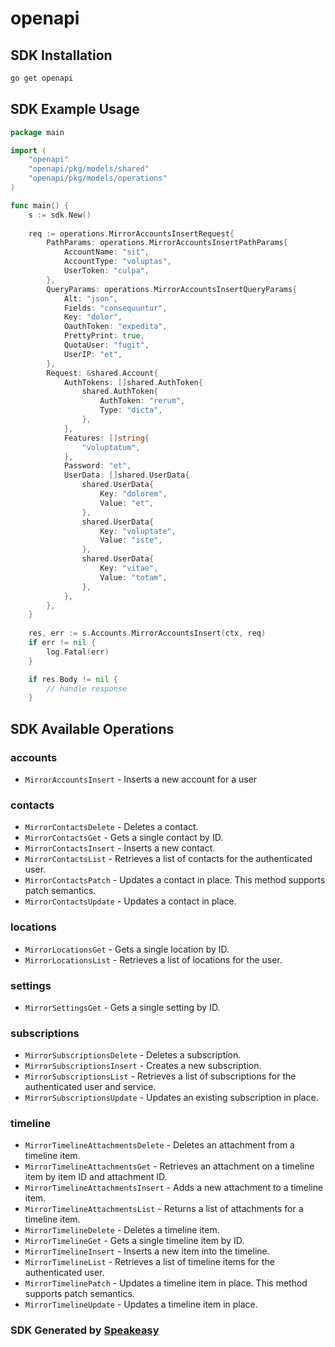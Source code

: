 # openapi

<!-- Start SDK Installation -->
## SDK Installation

```bash
go get openapi
```
<!-- End SDK Installation -->

## SDK Example Usage
<!-- Start SDK Example Usage -->
```go
package main

import (
    "openapi"
    "openapi/pkg/models/shared"
    "openapi/pkg/models/operations"
)

func main() {
    s := sdk.New()
    
    req := operations.MirrorAccountsInsertRequest{
        PathParams: operations.MirrorAccountsInsertPathParams{
            AccountName: "sit",
            AccountType: "voluptas",
            UserToken: "culpa",
        },
        QueryParams: operations.MirrorAccountsInsertQueryParams{
            Alt: "json",
            Fields: "consequuntur",
            Key: "dolor",
            OauthToken: "expedita",
            PrettyPrint: true,
            QuotaUser: "fugit",
            UserIP: "et",
        },
        Request: &shared.Account{
            AuthTokens: []shared.AuthToken{
                shared.AuthToken{
                    AuthToken: "rerum",
                    Type: "dicta",
                },
            },
            Features: []string{
                "voluptatum",
            },
            Password: "et",
            UserData: []shared.UserData{
                shared.UserData{
                    Key: "dolorem",
                    Value: "et",
                },
                shared.UserData{
                    Key: "voluptate",
                    Value: "iste",
                },
                shared.UserData{
                    Key: "vitae",
                    Value: "totam",
                },
            },
        },
    }
    
    res, err := s.Accounts.MirrorAccountsInsert(ctx, req)
    if err != nil {
        log.Fatal(err)
    }

    if res.Body != nil {
        // handle response
    }
```
<!-- End SDK Example Usage -->

<!-- Start SDK Available Operations -->
## SDK Available Operations

### accounts

* `MirrorAccountsInsert` - Inserts a new account for a user

### contacts

* `MirrorContactsDelete` - Deletes a contact.
* `MirrorContactsGet` - Gets a single contact by ID.
* `MirrorContactsInsert` - Inserts a new contact.
* `MirrorContactsList` - Retrieves a list of contacts for the authenticated user.
* `MirrorContactsPatch` - Updates a contact in place. This method supports patch semantics.
* `MirrorContactsUpdate` - Updates a contact in place.

### locations

* `MirrorLocationsGet` - Gets a single location by ID.
* `MirrorLocationsList` - Retrieves a list of locations for the user.

### settings

* `MirrorSettingsGet` - Gets a single setting by ID.

### subscriptions

* `MirrorSubscriptionsDelete` - Deletes a subscription.
* `MirrorSubscriptionsInsert` - Creates a new subscription.
* `MirrorSubscriptionsList` - Retrieves a list of subscriptions for the authenticated user and service.
* `MirrorSubscriptionsUpdate` - Updates an existing subscription in place.

### timeline

* `MirrorTimelineAttachmentsDelete` - Deletes an attachment from a timeline item.
* `MirrorTimelineAttachmentsGet` - Retrieves an attachment on a timeline item by item ID and attachment ID.
* `MirrorTimelineAttachmentsInsert` - Adds a new attachment to a timeline item.
* `MirrorTimelineAttachmentsList` - Returns a list of attachments for a timeline item.
* `MirrorTimelineDelete` - Deletes a timeline item.
* `MirrorTimelineGet` - Gets a single timeline item by ID.
* `MirrorTimelineInsert` - Inserts a new item into the timeline.
* `MirrorTimelineList` - Retrieves a list of timeline items for the authenticated user.
* `MirrorTimelinePatch` - Updates a timeline item in place. This method supports patch semantics.
* `MirrorTimelineUpdate` - Updates a timeline item in place.

<!-- End SDK Available Operations -->

### SDK Generated by [Speakeasy](https://docs.speakeasyapi.dev/docs/using-speakeasy/client-sdks)
